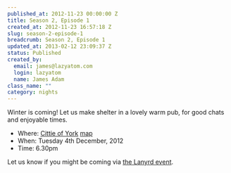 ```yaml
--- 
published_at: 2012-11-23 00:00:00 Z
title: Season 2, Episode 1
created_at: 2012-11-23 16:57:18 Z
slug: season-2-episode-1
breadcrumb: Season 2, Episode 1
updated_at: 2013-02-12 23:09:37 Z
status: Published
created_by: 
  email: james@lazyatom.com
  login: lazyatom
  name: James Adam
class_name: ""
category: nights
---
```


Winter is coming! Let us make shelter in a lovely warm pub, for good chats and enjoyable times.

* Where: [Cittie of York](http://fancyapint.com/Pub/london/cittie-of-yorke/134) [map](http://goo.gl/maps/sKNHm)
* When: Tuesday 4th December, 2012
* Time: 6.30pm

Let us know if you might be coming via [the Lanyrd event](http://lanyrd.com/2012/lrug-nights-season-2-episode-1).

